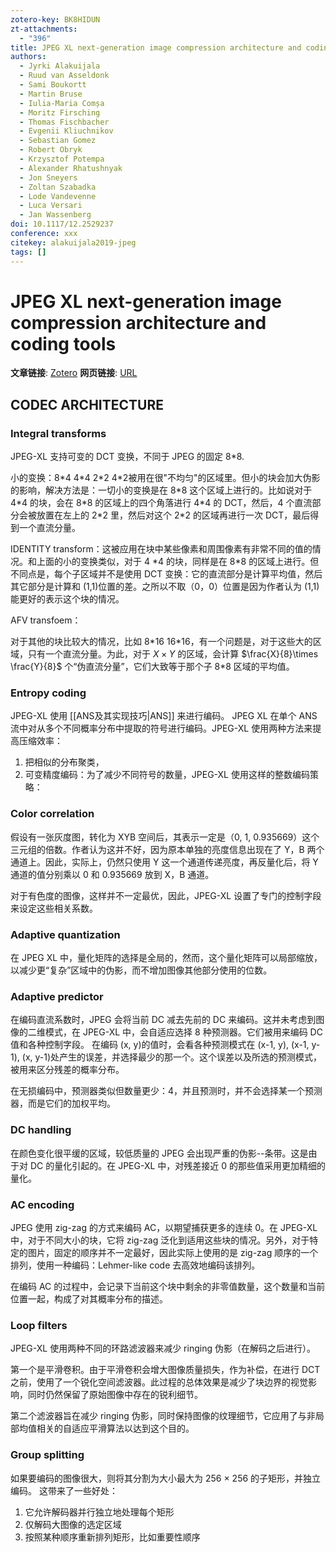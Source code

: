 ```yaml
---
zotero-key: BK8HIDUN
zt-attachments:
  - "396"
title: JPEG XL next-generation image compression architecture and coding tools
authors:
  - Jyrki Alakuijala
  - Ruud van Asseldonk
  - Sami Boukortt
  - Martin Bruse
  - Iulia-Maria Comșa
  - Moritz Firsching
  - Thomas Fischbacher
  - Evgenii Kliuchnikov
  - Sebastian Gomez
  - Robert Obryk
  - Krzysztof Potempa
  - Alexander Rhatushnyak
  - Jon Sneyers
  - Zoltan Szabadka
  - Lode Vandevenne‎
  - Luca Versari
  - Jan Wassenberg
doi: 10.1117/12.2529237
conference: xxx
citekey: alakuijala2019-jpeg
tags: []
---
```

# JPEG XL next-generation image compression architecture and coding tools

**文章链接**: [Zotero](zotero://select/library/items/BK8HIDUN) 
**网页链接**: [URL](https://www.spiedigitallibrary.org/conference-proceedings-of-spie/11137/111370K/JPEG-XL-next-generation-image-compression-architecture-and-coding-tools/10.1117/12.2529237.full)


## CODEC ARCHITECTURE
### Integral transforms
JPEG-XL 支持可变的 DCT 变换，不同于 JPEG 的固定 8\*8.

小的变换：8\*4 4\*4 2\*2 4\*2被用在很"不均匀"的区域里。但小的块会加大伪影的影响，解决方法是：一切小的变换是在 8\*8 这个区域上进行的。比如说对于 4\*4 的块，会在 8\*8 的区域上的四个角落进行 4\*4 的 DCT，然后，4 个直流部分会被放置在左上的 2\*2 里，然后对这个 2\*2 的区域再进行一次 DCT，最后得到一个直流分量。


IDENTITY transform：这被应用在块中某些像素和周围像素有非常不同的值的情况。和上面的小的变换类似，对于 4 \*4 的块，同样是在 8\*8 的区域上进行。但不同点是，每个子区域并不是使用 DCT 变换：它的直流部分是计算平均值，然后其它部分是计算和 (1,1)位置的差。之所以不取（0，0）位置是因为作者认为 (1,1)能更好的表示这个块的情况。

AFV transfoem：


对于其他的块比较大的情况，比如 8\*16 16\*16，有一个问题是，对于这些大的区域，只有一个直流分量。为此，对于 $X \times Y$ 的区域，会计算 $\frac{X}{8}\times \frac{Y}{8}$ 个“伪直流分量”，它们大致等于那个子 8\*8 区域的平均值。

### Entropy coding

JPEG-XL 使用 [[ANS及其实现技巧|ANS]] 来进行编码。
JPEG XL 在单个 ANS 流中对从多个不同概率分布中提取的符号进行编码。JPEG-XL 使用两种方法来提高压缩效率：
1. 把相似的分布聚类，
2. 可变精度编码：为了减少不同符号的数量，JPEG-XL 使用这样的整数编码策略：


### Color correlation

假设有一张灰度图，转化为 XYB 空间后，其表示一定是（0, 1, 0.935669）这个三元组的倍数。作者认为这并不好，因为原本单独的亮度信息出现在了 Y，B 两个通道上。因此，实际上，仍然只使用 Y 这一个通道传递亮度，再反量化后，将 Y 通道的值分别乘以 0 和 0.935669 放到 X，B 通道。

对于有色度的图像，这样并不一定最优，因此，JPEG-XL 设置了专门的控制字段来设定这些相关系数。

### Adaptive quantization

在 JPEG XL 中，量化矩阵的选择是全局的，然而，这个量化矩阵可以局部缩放，以减少更“复杂”区域中的伪影，而不增加图像其他部分使用的位数。

### Adaptive predictor

在编码直流系数时，JPEG 会将当前 DC 减去先前的 DC 来编码。这并未考虑到图像的二维模式，在 JPEG-XL 中，会自适应选择 8 种预测器。它们被用来编码 DC 值和各种控制字段。
在编码 (x, y)的值时，会看各种预测模式在 (x-1, y), (x-1, y-1), (x, y-1)处产生的误差，并选择最少的那一个。这个误差以及所选的预测模式，被用来区分残差的概率分布。

在无损编码中，预测器类似但数量更少：4，并且预测时，并不会选择某一个预测器，而是它们的加权平均。

### DC handling

在颜色变化很平缓的区域，较低质量的 JPEG 会出现严重的伪影--条带。这是由于对 DC 的量化引起的。在 JPEG-XL 中，对残差接近 0 的那些值采用更加精细的量化。

### AC encoding
JPEG 使用 zig-zag 的方式来编码 AC，以期望捕获更多的连续 0。在 JPEG-XL 中，对于不同大小的块，它将 zig-zag 泛化到适用这些块的情况。另外，对于特定的图片，固定的顺序并不一定最好，因此实际上使用的是 zig-zag 顺序的一个排列，使用一种编码：Lehmer-like code 去高效地编码该排列。

在编码 AC 的过程中，会记录下当前这个块中剩余的非零值数量，这个数量和当前位置一起，构成了对其概率分布的描述。

### Loop filters
JPEG-XL 使用两种不同的环路滤波器来减少 ringing 伪影（在解码之后进行）。

第一个是平滑卷积。由于平滑卷积会增大图像质量损失，作为补偿，在进行 DCT 之前，使用了一个锐化空间滤波器。此过程的总体效果是减少了块边界的视觉影响，同时仍然保留了原始图像中存在的锐利细节。

第二个滤波器旨在减少 ringing 伪影，同时保持图像的纹理细节，它应用了与非局部均值相关的自适应平滑算法以达到这个目的。

### Group splitting

如果要编码的图像很大，则将其分割为大小最大为 256 × 256 的子矩形，并独立编码。
这带来了一些好处：
1. 它允许解码器并行独立地处理每个矩形
2. 仅解码大图像的选定区域
3. 按照某种顺序重新排列矩形，比如重要性顺序